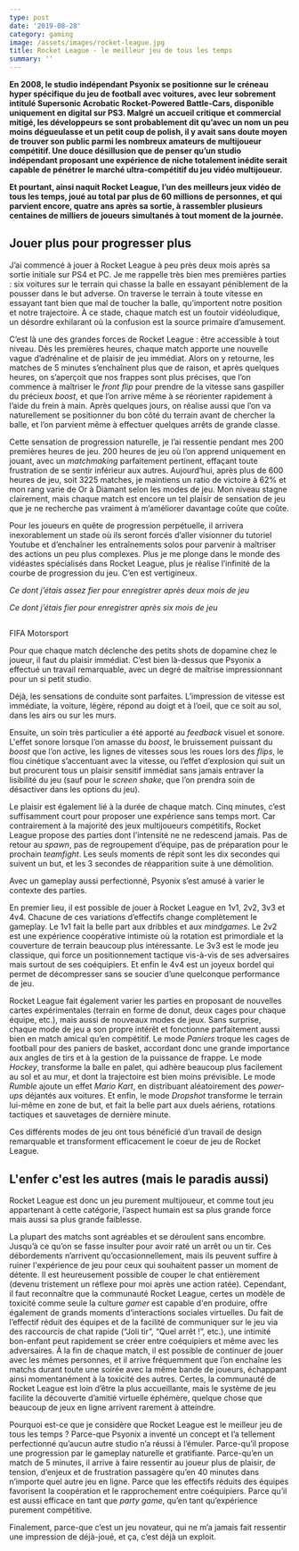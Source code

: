 ```yaml
---
type: post
date: '2019-08-28'
category: gaming
image: /assets/images/rocket-league.jpg
title: Rocket League - le meilleur jeu de tous les temps
summary: ''
---
```

**En 2008, le studio indépendant Psyonix se positionne sur le créneau hyper spécifique du jeu de football avec voitures, avec leur sobrement intitulé Supersonic Acrobatic Rocket-Powered Battle-Cars, disponible uniquement en digital sur PS3. Malgré un accueil critique et commercial mitigé, les développeurs se sont probablement dit qu’avec un nom un peu moins dégueulasse et un petit coup de polish, il y avait sans doute moyen de trouver son public parmi les nombreux amateurs de multijoueur compétitif. Une douce désillusion que de penser qu’un studio indépendant proposant une expérience de niche totalement inédite serait capable de pénétrer le marché ultra-compétitif du jeu vidéo multijoueur.**

**Et pourtant, ainsi naquit Rocket League, l’un des meilleurs jeux vidéo de tous les temps, joué au total par plus de 60 millions de personnes, et qui parvient encore, quatre ans après sa sortie, à rassembler plusieurs centaines de milliers de joueurs simultanés à tout moment de la journée.**



## Jouer plus pour progresser plus

J’ai commencé à jouer à Rocket League à peu près deux mois après sa sortie initiale sur PS4 et PC. Je me rappelle très bien mes premières parties : six voitures sur le terrain qui chasse la balle en essayant péniblement de la pousser dans le but adverse. On traverse le terrain à toute vitesse en essayant tant bien que mal de toucher la balle, qu’importent notre position et notre trajectoire. À ce stade, chaque match est un foutoir vidéoludique, un désordre exhilarant où la confusion est la source primaire d’amusement. 

C’est là une des grandes forces de Rocket League : être accessible à tout niveau. Dès les premières heures, chaque match apporte une nouvelle vague d’adrénaline et de plaisir de jeu immédiat. Alors on y retourne, les matches de 5 minutes s’enchaînent plus que de raison, et après quelques heures, on s’aperçoit que nos frappes sont plus précises, que l’on commence à maîtriser le _front flip_ pour prendre de la vitesse sans gaspiller du précieux _boost_, et que l’on arrive même à se réorienter rapidement à l’aide du frein à main. Après quelques jours, on réalise aussi que l’on va naturellement se positionner du bon côté du terrain avant de chercher la balle, et l’on parvient même à effectuer quelques arrêts de grande classe. 

Cette sensation de progression naturelle, je l’ai ressentie pendant mes 200 premières heures de jeu. 200 heures de jeu où l’on apprend uniquement en jouant, avec un _matchmaking_ parfaitement pertinent, effaçant toute frustration de se sentir inférieur aux autres. Aujourd’hui, après plus de 600 heures de jeu, soit 3225 matches, je maintiens un ratio de victoire à 62% et mon rang varie de Or à Diamant selon les modes de jeu. Mon niveau stagne clairement, mais chaque match est encore un tel plaisir de sensation de jeu que je ne recherche pas vraiment à m’améliorer davantage coûte que coûte. 

Pour les joueurs en quête de progression perpétuelle, il arrivera inexorablement un stade où ils seront forcés d’aller visionner du tutoriel Youtube et d’enchaîner les entraînements solos pour parvenir à maîtriser des actions un peu plus complexes. Plus je me plonge dans le monde des vidéastes spécialisés dans Rocket League, plus je réalise l’infinité de la courbe de progression du jeu. C’en est vertigineux.

_Ce dont j’étais assez fier pour enregistrer après deux mois de jeu_

_Ce dont j’étais fier pour enregistrer après six mois de jeu_

## FIFA Motorsport

Pour que chaque match déclenche des petits shots de dopamine chez le joueur, il faut du plaisir immédiat. C’est bien là-dessus que Psyonix a effectué un travail remarquable, avec un degré de maîtrise impressionnant pour un si petit studio.

Déjà, les sensations de conduite sont parfaites. L’impression de vitesse est immédiate, la voiture, légère, répond au doigt et à l’oeil, que ce soit au sol, dans les airs ou sur les murs. 

Ensuite, un soin très particulier a été apporté au _feedback_ visuel et sonore. L'effet sonore lorsque l’on amasse du _boost_, le bruissement puissant du _boost_ que l’on active, les lignes de vitesses sous les roues lors des _flips_, le flou cinétique s’accentuant avec la vitesse, ou l’effet d’explosion qui suit un but procurent tous un plaisir sensitif immédiat sans jamais entraver la lisibilité du jeu (sauf pour le _screen shake_, que l’on prendra soin de désactiver dans les options du jeu).

Le plaisir est également lié à la durée de chaque match. Cinq minutes, c’est suffisamment court pour proposer une expérience sans temps mort. Car contrairement à la majorité des jeux multijoueurs compétitifs, Rocket League propose des parties dont l’intensité ne ne redescend jamais. Pas de retour au _spawn_, pas de regroupement d’équipe, pas de préparation pour le prochain _teamfight_. Les seuls moments de répit sont les dix secondes qui suivent un but, et les 3 secondes de réapparition suite à une démolition.

Avec un gameplay aussi perfectionné, Psyonix s’est amusé à varier le contexte des parties.

En premier lieu, il est possible de jouer à Rocket League en 1v1, 2v2, 3v3 et 4v4. Chacune de ces variations d’effectifs change complètement le gameplay. Le 1v1 fait la belle part aux dribbles et aux _mindgames_. Le 2v2 est une expérience coopérative intimiste où la rotation est primordiale et la couverture de terrain beaucoup plus intéressante. Le 3v3 est le mode jeu classique, qui force un positionnement tactique vis-à-vis de ses adversaires mais surtout de ses coéquipiers. Et enfin le 4v4 est un joyeux bordel qui permet de décompresser sans se soucier d’une quelconque performance de jeu.

Rocket League fait également varier les parties en proposant de nouvelles cartes expérimentales (terrain en forme de donut, deux cages pour chaque équipe, etc.), mais aussi de nouveaux modes de jeux. Sans surprise, chaque mode de jeu a son propre intérêt et fonctionne parfaitement aussi bien en match amical qu’en compétitif. Le mode _Paniers_ troque les cages de football pour des paniers de basket, accordant donc une grande importance aux angles de tirs et à la gestion de la puissance de frappe. Le mode _Hockey_, transforme la balle en palet, qui adhère beaucoup plus facilement au sol et au mur, et dont la trajectoire est bien moins prévisible. Le mode _Rumble_ ajoute un effet _Mario Kart_, en distribuant aléatoirement des _power-ups_ déjantés aux voitures. Et enfin, le mode _Dropshot_ transforme le terrain lui-même en zone de but, et fait la belle part aux duels aériens, rotations tactiques et sauvetages de dernière minute. 

Ces différents modes de jeu ont tous bénéficié d’un travail de design remarquable et transforment efficacement le coeur de jeu de Rocket League.

## L'enfer c'est les autres (mais le paradis aussi)

Rocket League est donc un jeu purement multijoueur, et comme tout jeu appartenant à cette catégorie, l’aspect humain est sa plus grande force mais aussi sa plus grande faiblesse.

La plupart des matchs sont agréables et se déroulent sans encombre. Jusqu’à ce qu’on se fasse insulter pour avoir raté un arrêt ou un tir. Ces débordements n’arrivent qu’occasionnellement, mais ils peuvent suffire à ruiner l'expérience de jeu pour ceux qui souhaitent passer un moment de détente. Il est heureusement possible de couper le chat entièrement (devenu tristement un réflexe pour moi après une action ratée). Cependant, il faut reconnaître que la communauté Rocket League, certes un modèle de toxicité comme seule la culture _gamer_ est capable d'en produire, offre également de grands moments d’interactions sociales virtuelles. Du fait de l’effectif réduit des équipes et de la facilité de communiquer sur le jeu via des raccourcis de chat rapide (“Joli tir”, “Quel arrêt !”, etc.), une intimité bon-enfant peut rapidement se créer entre coéquipiers et même avec les adversaires. À la fin de chaque match, il est possible de continuer de jouer avec les mêmes personnes, et il arrive fréquemment que l’on enchaîne les matchs durant toute une soirée avec la même bande de joueurs, échappant ainsi momentanément à la toxicité des autres. Certes, la communauté de Rocket League est loin d’être la plus accueillante, mais le système de jeu facilite la découverte d’amitié virtuelle éphémère, quelque chose que beaucoup de jeux en ligne arrivent rarement à atteindre.

Pourquoi est-ce que je considère que Rocket League est le meilleur jeu de tous les temps ? Parce-que Psyonix a inventé un concept et l’a tellement perfectionné qu’aucun autre studio n’a réussi à l’émuler. Parce-qu’il propose une progression par le gameplay naturelle et gratifiante. Parce-qu’en un match de 5 minutes, il arrive à faire ressentir au joueur plus de plaisir, de tension, d’enjeux et de frustration passagère qu’en 40 minutes dans n’importe quel autre jeu en ligne. Parce que les effectifs réduits des équipes favorisent la coopération et le rapprochement entre coéquipiers. Parce qu’il est aussi efficace en tant que _party game_, qu’en tant qu’expérience purement compétitive. 

Finalement, parce-que c’est un jeu novateur, qui ne m’a jamais fait ressentir une impression de déjà-joué, et ça, c’est déjà un exploit.
